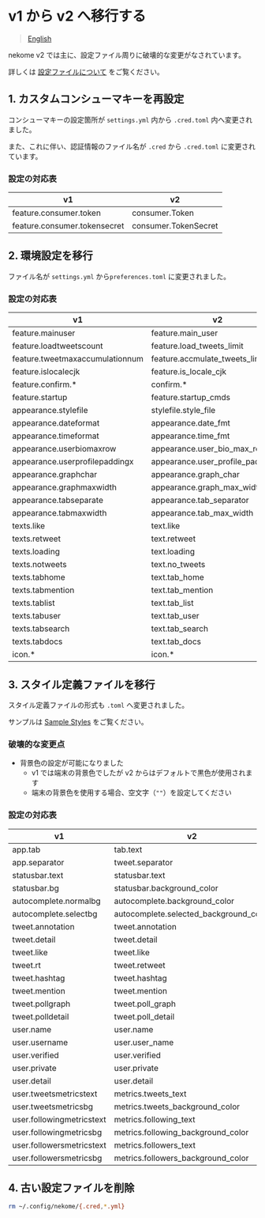 # v1 から v2 へ移行する

> [English](../en/migrate-v1-v2.md)

nekome v2 では主に、設定ファイル周りに破壊的な変更がなされています。

詳しくは [設定ファイルについて](./config.md) をご覧ください。

## 1. カスタムコンシューマキーを再設定

コンシューマキーの設定箇所が `settings.yml` 内から `.cred.toml` 内へ変更されました。

また、これに伴い、認証情報のファイル名が `.cred` から `.cred.toml` に変更されています。

### 設定の対応表

| v1                           | v2                   |
| ---------------------------- | -------------------- |
| feature.consumer.token       | consumer.Token       |
| feature.consumer.tokensecret | consumer.TokenSecret |

## 2. 環境設定を移行

ファイル名が `settings.yml` から`preferences.toml` に変更されました。

### 設定の対応表

| v1                              | v2                                |
| ------------------------------- | --------------------------------- |
| feature.mainuser                | feature.main_user                 |
| feature.loadtweetscount         | feature.load_tweets_limit         |
| feature.tweetmaxaccumulationnum | feature.accmulate_tweets_limit    |
| feature.islocalecjk             | feature.is_locale_cjk             |
| feature.confirm.\*              | confirm.\*                        |
| feature.startup                 | feature.startup_cmds              |
| appearance.stylefile            | stylefile.style_file              |
| appearance.dateformat           | appearance.date_fmt               |
| appearance.timeformat           | appearance.time_fmt               |
| appearance.userbiomaxrow        | appearance.user_bio_max_row       |
| appearance.userprofilepaddingx  | appearance.user_profile_padding_x |
| appearance.graphchar            | appearance.graph_char             |
| appearance.graphmaxwidth        | appearance.graph_max_width        |
| appearance.tabseparate          | appearance.tab_separator          |
| appearance.tabmaxwidth          | appearance.tab_max_width          |
| texts.like                      | text.like                         |
| texts.retweet                   | text.retweet                      |
| texts.loading                   | text.loading                      |
| texts.notweets                  | text.no_tweets                    |
| texts.tabhome                   | text.tab_home                     |
| texts.tabmention                | text.tab_mention                  |
| texts.tablist                   | text.tab_list                     |
| texts.tabuser                   | text.tab_user                     |
| texts.tabsearch                 | text.tab_search                   |
| texts.tabdocs                   | text.tab_docs                     |
| icon.\*                         | icon.\*                           |

## 3. スタイル定義ファイルを移行

スタイル定義ファイルの形式も `.toml` へ変更されました。

サンプルは [Sample Styles](../sample_styles.md) をご覧ください。

### 破壊的な変更点

- 背景色の設定が可能になりました
  - v1 では端末の背景色でしたが v2 からはデフォルトで黒色が使用されます
  - 端末の背景色を使用する場合、空文字（`""`）を設定してください

### 設定の対応表

| v1                        | v2                                     |
| ------------------------- | -------------------------------------- |
| app.tab                   | tab.text                               |
| app.separator             | tweet.separator                        |
| statusbar.text            | statusbar.text                         |
| statusbar.bg              | statusbar.background_color             |
| autocomplete.normalbg     | autocomplete.background_color          |
| autocomplete.selectbg     | autocomplete.selected_background_color |
| tweet.annotation          | tweet.annotation                       |
| tweet.detail              | tweet.detail                           |
| tweet.like                | tweet.like                             |
| tweet.rt                  | tweet.retweet                          |
| tweet.hashtag             | tweet.hashtag                          |
| tweet.mention             | tweet.mention                          |
| tweet.pollgraph           | tweet.poll_graph                       |
| tweet.polldetail          | tweet.poll_detail                      |
| user.name                 | user.name                              |
| user.username             | user.user_name                         |
| user.verified             | user.verified                          |
| user.private              | user.private                           |
| user.detail               | user.detail                           |
| user.tweetsmetricstext    | metrics.tweets_text                    |
| user.tweetsmetricsbg      | metrics.tweets_background_color        |
| user.followingmetricstext | metrics.following_text                 |
| user.followingmetricsbg   | metrics.following_background_color     |
| user.followersmetricstext | metrics.followers_text                 |
| user.followersmetricsbg   | metrics.followers_background_color     |

## 4. 古い設定ファイルを削除

```sh
rm ~/.config/nekome/{.cred,*.yml}
```
